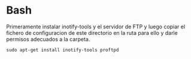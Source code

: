 # Bash

Primeramente instalar inotify-tools y el servidor de FTP y luego copiar el fichero de configuracion de este directorio en la ruta para ello y darle permisos adecuados a la carpeta.

```shell
sudo apt-get install inotify-tools proftpd
